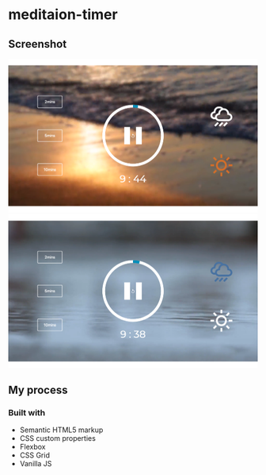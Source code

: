 # meditaion-timer

## Screenshot

![screenshot](./screenshot1.png)
![screenshot](./screenshot2.png)
## My process

### Built with

- Semantic HTML5 markup
- CSS custom properties
- Flexbox
- CSS Grid
- Vanilla JS


